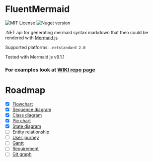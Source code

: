 # FluentMermaid
![MIT License](https://img.shields.io/github/license/wowbios/FluentMermaid)
![Nuget version](https://img.shields.io/nuget/v/FluentMermaid?color=blue)

.NET api for generating mermaid syntax markdown that then could be rendered with [Mermaid.js](https://mermaid-js.github.io/mermaid/#/)

Supported platforms: `.netstandard 2.0`

Tested with Mermaid js v9.1.1

### For examples look at [WIKI repo page](https://github.com/wowbios/FluentMermaid/wiki/)

# Roadmap
- [x] [Flowchart](https://mermaid-js.github.io/mermaid/#/flowchart)
- [x] [Sequence diagram](https://mermaid-js.github.io/mermaid/#/sequenceDiagram)
- [x] [Class diagram](https://mermaid-js.github.io/mermaid/#/classDiagram)
- [x] [Pie chart](https://mermaid-js.github.io/mermaid/#/pie)
- [x] [State diagram](https://mermaid-js.github.io/mermaid/#/stateDiagram)
- [ ] [Entity relationship](https://mermaid-js.github.io/mermaid/#/entityRelationshipDiagram)
- [ ] [User journey](https://mermaid-js.github.io/mermaid/#/user-journey)
- [ ] [Gantt](https://mermaid-js.github.io/mermaid/#/gantt)
- [ ] [Requirement](https://mermaid-js.github.io/mermaid/#/requirementDiagram)
- [ ] [Git graph](https://mermaid-js.github.io/mermaid/#/gitgraph)
